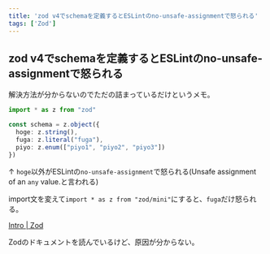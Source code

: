 ```yaml
---
title: 'zod v4でschemaを定義するとESLintのno-unsafe-assignmentで怒られる'
tags: ['Zod']
---
```


## zod v4でschemaを定義するとESLintのno-unsafe-assignmentで怒られる

解決方法が分からないのでただの詰まっているだけというメモ。

```ts
import * as z from "zod"

const schema = z.object({
  hoge: z.string(),
  fuga: z.literal("fuga"),
  piyo: z.enum(["piyo1", "piyo2", "piyo3"])
})
```

↑ `hoge`以外がESLintの`no-unsafe-assignment`で怒られる(Unsafe assignment of an `any` value.と言われる)

import文を変えて`import * as z from "zod/mini"`にすると、`fuga`だけ怒られる。

[Intro \| Zod](https://zod.dev/)

Zodのドキュメントを読んでいるけど、原因が分からない。
